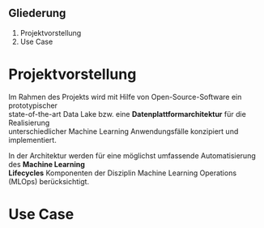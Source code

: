## Gliederung

1. Projektvorstellung
2. Use Case

# Projektvorstellung
Im Rahmen des Projekts wird mit Hilfe von Open-Source-Software ein prototypischer\
state-of-the-art Data Lake bzw. eine **Datenplattformarchitektur** für die Realisierung\
unterschiedlicher Machine Learning Anwendungsfälle konzipiert und implementiert.

In der Architektur werden für eine möglichst umfassende Automatisierung des **Machine Learning\
Lifecycles** Komponenten der Disziplin Machine Learning Operations (MLOps) berücksichtigt.


# Use Case
